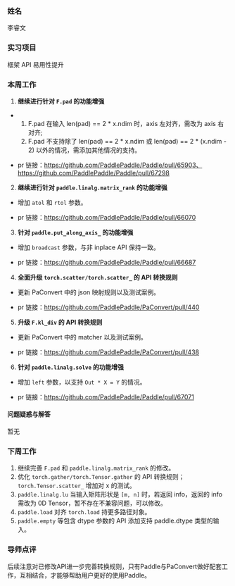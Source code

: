 ### 姓名

李睿文

### 实习项目

框架 API 易用性提升

### 本周工作

1. **继续进行针对 `F.pad` 的功能增强**

- 1. F.pad 在输入 len(pad) == 2 * x.ndim 时，axis 左对齐，需改为 axis 右对齐; 
  2. F.pad 不支持除了 len(pad) == 2 * x.ndim 或 len(pad) == 2 * (x.ndim - 2) 以外的情况，需添加其他情况的支持。

- pr 链接：https://github.com/PaddlePaddle/Paddle/pull/65903、https://github.com/PaddlePaddle/Paddle/pull/67298

2. **继续进行针对 `paddle.linalg.matrix_rank` 的功能增强**

- 增加 `atol` 和 `rtol` 参数。

- pr 链接：https://github.com/PaddlePaddle/Paddle/pull/66070

3. **针对 `paddle.put_along_axis_` 的功能增强**

- 增加 `broadcast` 参数，与非 inplace API 保持一致。

- pr 链接：https://github.com/PaddlePaddle/Paddle/pull/66687

4. **全面升级 `torch.scatter/torch.scatter_` 的 API 转换规则**

- 更新 PaConvert 中的 json 映射规则以及测试案例。

- pr 链接：https://github.com/PaddlePaddle/PaConvert/pull/440

5. **升级 `F.kl_div` 的 API 转换规则**

- 更新 PaConvert 中的 matcher 以及测试案例。

- pr 链接：https://github.com/PaddlePaddle/PaConvert/pull/438

6. **针对 `paddle.linalg.solve` 的功能增强**

- 增加 `left` 参数，以支持 `Out * X = Y` 的情况。

- pr 链接：https://github.com/PaddlePaddle/Paddle/pull/67071

#### 问题疑惑与解答

暂无

### 下周工作

1. 继续完善 `F.pad` 和 `paddle.linalg.matrix_rank` 的修改。
2. 优化 `torch.gather/torch.Tensor.gather` 的 API 转换规则；`torch.Tensor.scatter_` 增加对 x 的测试。
3. `paddle.linalg.lu` 当输入矩阵形状是 `[m, n]` 时，若返回 info，返回的 info 需改为 0D Tensor，暂不存在不兼容问题，可以修改。
4. `paddle.load` 对齐 `torch.load` 持更多路径对象。
5. `paddle.empty` 等包含 dtype 参数的 API 添加⽀持 paddle.dtype 类型的输入。

### 导师点评

后续注意对已修改API进一步完善转换规则，只有Paddle与PaConvert做好配套工作，互相结合，才能够帮助用户更好的使用Paddle。
